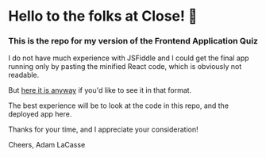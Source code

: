 # Hello to the folks at Close! 👋
### This is the repo for my version of the Frontend Application Quiz
I do not have much experience with JSFiddle and I could get the final app running only by pasting the minified React code, which is obviously not readable.

But [here it is anyway](https://jsfiddle.net/adamlacasse/ve63xo1k/9/) if you'd like to see it in that format.

The best experience will be to look at the code in this repo, and the deployed app here.

Thanks for your time, and I appreciate your consideration!

Cheers,
Adam LaCasse
